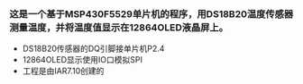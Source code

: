 ### 这是一个基于MSP430F5529单片机的程序，用DS18B20温度传感器测量温度，并将温度值显示在12864OLED液晶屏上。
- DS18B20传感器的DQ引脚接单片机P2.4
- 12864OLED显示使用IO口模拟SPI
- 工程是由IAR7.10创建的